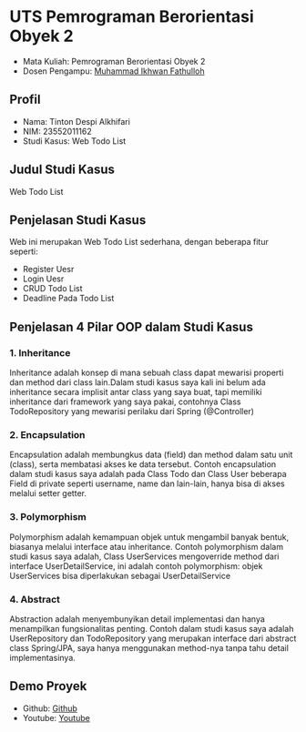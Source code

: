 # UTS Pemrograman Berorientasi Obyek 2
<ul>
  <li>Mata Kuliah: Pemrograman Berorientasi Obyek 2</li>
  <li>Dosen Pengampu: <a href="https://github.com/Muhammad-Ikhwan-Fathulloh">Muhammad Ikhwan Fathulloh</a></li>
</ul>

## Profil
<ul>
  <li>Nama: Tinton Despi Alkhifari</li>
  <li>NIM: 23552011162</li>
  <li>Studi Kasus: Web Todo List</li>
</ul>

## Judul Studi Kasus
<p>Web Todo List</p>

## Penjelasan Studi Kasus
<p>Web ini merupakan Web Todo List sederhana, dengan beberapa fitur seperti:</p>
<ul>
<li>Register Uesr</li>
<li>Login Uesr</li>
<li>CRUD Todo List</li>
<li>Deadline Pada Todo List</li>
</ul>

## Penjelasan 4 Pilar OOP dalam Studi Kasus

### 1. Inheritance
<p>Inheritance adalah konsep di mana sebuah class dapat mewarisi properti dan method dari class lain.Dalam studi kasus saya kali ini belum ada inheritance secara implisit antar class yang saya buat, tapi memiliki inheritance dari framework yang saya pakai, contohnya Class TodoRepository yang mewarisi perilaku dari Spring (@Controller)</p>

### 2. Encapsulation
<p>Encapsulation adalah membungkus data (field) dan method dalam satu unit (class), serta membatasi akses ke data tersebut. Contoh encapsulation dalam studi kasus saya adalah pada Class Todo dan Class User beberapa Field di private seperti username, name dan lain-lain, hanya bisa di akses melalui setter getter.</p>

### 3. Polymorphism
<p>Polymorphism adalah kemampuan objek untuk mengambil banyak bentuk, biasanya melalui interface atau inheritance. Contoh polymorphism dalam studi kasus saya adalah, Class UserServices mengoverride method dari interface UserDetailService, ini adalah contoh polymorphism: objek UserServices bisa diperlakukan sebagai UserDetailService</p>

### 4. Abstract
<p>Abstraction adalah menyembunyikan detail implementasi dan hanya menampilkan fungsionalitas penting. Contoh dalam studi kasus saya adalah UserRepository dan TodoRepository yang merupakan interface dari abstract class Spring/JPA, saya hanya menggunakan method-nya tanpa tahu detail implementasinya.</p>

## Demo Proyek
<ul>
  <li>Github: <a href="https://github.com/sayajuli/UTS_PBO2_TIFK23A_23552011145">Github</a></li>
  <li>Youtube: <a href="https://youtu.be/kScjNslMY9I">Youtube</a></li>
</ul>

